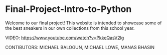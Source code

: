 # Final-Project-Intro-to-Python

Welcome to our final project! This website is intended to showcase some of the best sneakers in our own collections from this school year.

VIDEO: https://www.youtube.com/watch?v=PkkeQasV2lg

CONTIBUTORS: MICHAEL BALOGUN, MICHAEL LOWE, MANAS BHASIN

